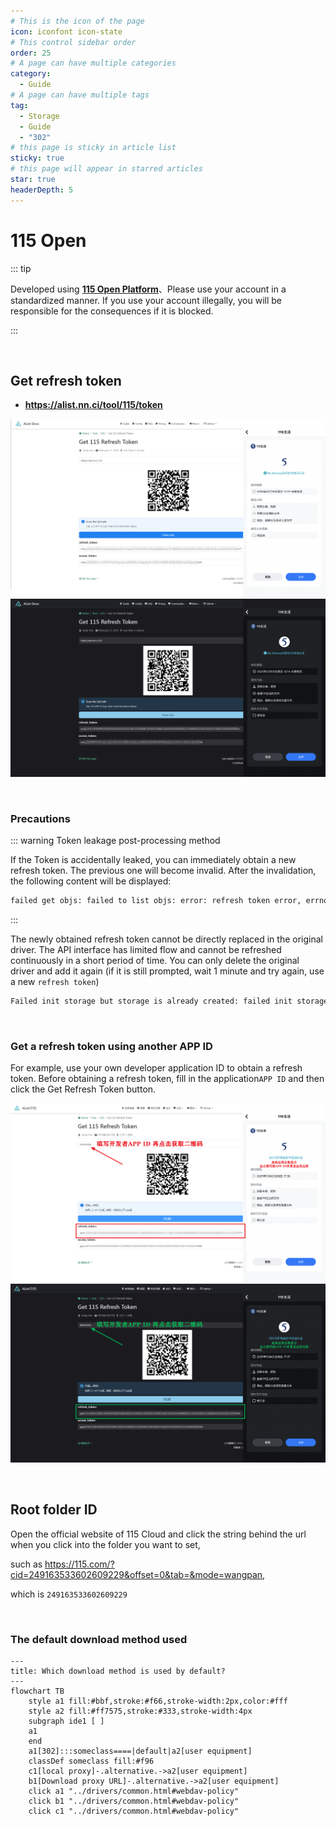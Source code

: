 ```yaml
---
# This is the icon of the page
icon: iconfont icon-state
# This control sidebar order
order: 25
# A page can have multiple categories
category:
  - Guide
# A page can have multiple tags
tag:
  - Storage
  - Guide
  - "302"
# this page is sticky in article list
sticky: true
# this page will appear in starred articles
star: true
headerDepth: 5
---
```


# 115 Open

::: tip

Developed using [**115 Open Platform**](https://open.115.com/)、Please use your account in a standardized manner. If you use your account illegally, you will be responsible for the consequences if it is blocked.

:::

<br/>



## **Get refresh token**

- **https://alist.nn.ci/tool/115/token**

![](/img/drivers/115/115_b.png#light)
![](/img/drivers/115/115_h.png#dark)

<br/>



### **Precautions**

::: warning Token leakage post-processing method

If the Token is accidentally leaked, you can immediately obtain a new refresh token. The previous one will become invalid. After the invalidation, the following content will be displayed:

```html
failed get objs: failed to list objs: error: refresh token error, errno: 0
```

:::

The newly obtained refresh token cannot be directly replaced in the original driver. The API interface has limited flow and cannot be refreshed continuously in a short period of time. You can only delete the original driver and add it again (if it is still prompted, wait 1 minute and try again, use a new `refresh token`)

```html
Failed init storage but storage is already created: failed init storage: error: refresh frequently, errno: 0
```

<br/>



### **Get a refresh token using another APP ID**

For example, use your own developer application ID to obtain a refresh token. Before obtaining a refresh token, fill in the application`APP ID` and then click the Get Refresh Token button.

![](/img/drivers/115/115_b_t.png#light)
![](/img/drivers/115/115_h_t.png#dark)



<br/>

## **Root folder ID**

Open the official website of 115 Cloud and click the string behind the url when you click into the folder you want to set, 

such as <https://115.com/?cid=249163533602609229&offset=0&tab=&mode=wangpan>, 

which is `249163533602609229`



<br/>

### **The default download method used**

```mermaid
---
title: Which download method is used by default?
---
flowchart TB
    style a1 fill:#bbf,stroke:#f66,stroke-width:2px,color:#fff
    style a2 fill:#ff7575,stroke:#333,stroke-width:4px
    subgraph ide1 [ ]
    a1
    end
    a1[302]:::someclass====|default|a2[user equipment]
    classDef someclass fill:#f96
    c1[local proxy]-.alternative.->a2[user equipment]
    b1[Download proxy URL]-.alternative.->a2[user equipment]
    click a1 "../drivers/common.html#webdav-policy"
    click b1 "../drivers/common.html#webdav-policy"
    click c1 "../drivers/common.html#webdav-policy"
```
